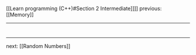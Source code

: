 [[Learn programming (C++)#Section 2 Intermediate]]]]  previous: [[Memory]]   

---






# 
----
next: [[Random Numbers]] 